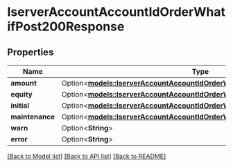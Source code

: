 # IserverAccountAccountIdOrderWhatifPost200Response

## Properties

Name | Type | Description | Notes
------------ | ------------- | ------------- | -------------
**amount** | Option<[**models::IserverAccountAccountIdOrderWhatifPost200ResponseAmount**](_iserver_account__accountId__order_whatif_post_200_response_amount.md)> |  | [optional]
**equity** | Option<[**models::IserverAccountAccountIdOrderWhatifPost200ResponseEquity**](_iserver_account__accountId__order_whatif_post_200_response_equity.md)> |  | [optional]
**initial** | Option<[**models::IserverAccountAccountIdOrderWhatifPost200ResponseEquity**](_iserver_account__accountId__order_whatif_post_200_response_equity.md)> |  | [optional]
**maintenance** | Option<[**models::IserverAccountAccountIdOrderWhatifPost200ResponseEquity**](_iserver_account__accountId__order_whatif_post_200_response_equity.md)> |  | [optional]
**warn** | Option<**String**> |  | [optional]
**error** | Option<**String**> |  | [optional]

[[Back to Model list]](../README.md#documentation-for-models) [[Back to API list]](../README.md#documentation-for-api-endpoints) [[Back to README]](../README.md)


